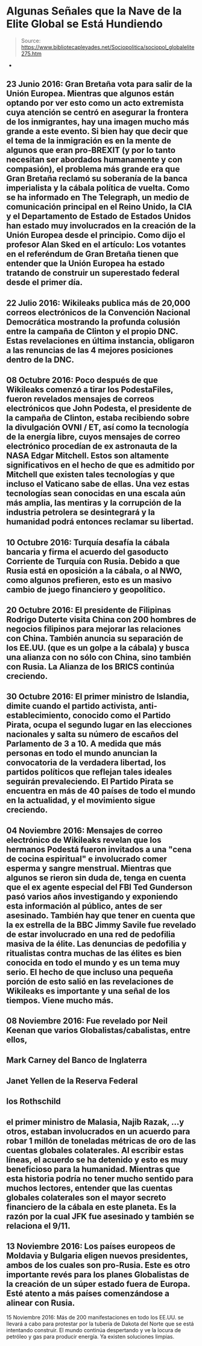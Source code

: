 # Algunas Señales que la Nave de la Elite Global se Está Hundiendo

> Source: https://www.bibliotecapleyades.net/Sociopolitica/sociopol_globalelite275.htm

-
23 Junio
2016:
Gran Bretaña vota para
salir de la Unión Europea.
Mientras que algunos están
optando por ver esto como un acto extremista cuya atención
se centró en asegurar la frontera de los inmigrantes, hay
una imagen mucho más grande a este evento.
Si bien hay que
decir que el tema de la inmigración es en la mente de
algunos que eran pro-BREXIT (y por lo tanto necesitan ser
abordados humanamente y con compasión), el problema más
grande era que Gran Bretaña reclamó su soberanía de la banca
imperialista y la cábala política de vuelta.
Como se ha
informado en The Telegraph, un medio de comunicación
principal en el Reino Unido, la CIA y el Departamento de
Estado de Estados Unidos han estado muy involucrados en la
creación de la Unión Europea desde el principio.
Como dijo el profesor Alan Sked
en el artículo:
Los votantes en el referéndum de Gran Bretaña tienen que
entender que la Unión Europea ha estado tratando de
construir un superestado federal desde el primer día.
-
22 Julio 2016:
Wikileaks publica más
de 20,000 correos electrónicos de la Convención Nacional
Democrática mostrando la profunda colusión entre la campaña
de Clinton y el propio DNC.
Estas revelaciones en última
instancia, obligaron a las renuncias de las 4 mejores
posiciones dentro de la DNC.
-
08 Octubre 2016:
Poco después de que Wikileaks comenzó a tirar los
PodestaFiles, fueron revelados mensajes de correos
electrónicos que John Podesta, el presidente de la campaña
de Clinton, estaba recibiendo
sobre la divulgación OVNI / ET, así como la tecnología de la
energía libre,
cuyos mensajes de correo electrónico procedían de ex
astronauta de la NASA Edgar Mitchell.
Estos son altamente
significativos en el hecho de que es admitido por Mitchell
que existen tales tecnologías y que incluso el Vaticano sabe
de ellas.
Una vez estas tecnologías sean conocidas en una
escala aún más amplia, las mentiras y la corrupción de la
industria petrolera se desintegrará y la humanidad podrá
entonces reclamar su libertad.
-
10 Octubre 2016:
Turquía desafía la cábala bancaria y
firma el acuerdo del gasoducto Corriente de Turquía con
Rusia. Debido a que Rusia está en oposición a la cábala, o
al NWO, como algunos prefieren, esto es un masivo cambio de
juego financiero y geopolítico.
-
20 Octubre 2016:
El presidente de Filipinas Rodrigo Duterte
visita China con
200 hombres de negocios filipinos para mejorar las
relaciones con China.
También anuncia su separación de los
EE.UU. (que es un golpe a la cábala) y busca una alianza con
no sólo con China, sino también con Rusia.
La
Alianza de los BRICS
continúa creciendo.
-
30 Octubre 2016:
El primer ministro
de Islandia,
dimite
cuando
el partido activista, anti-establecimiento, conocido como el
Partido Pirata, ocupa el segundo lugar en las elecciones
nacionales y salta su número de escaños del Parlamento de 3
a 10.
A medida que más personas en todo el mundo anuncian
la convocatoria de la verdadera libertad, los partidos
políticos que reflejan tales ideales seguirán
prevaleciendo.
El Partido Pirata se encuentra en más de 40
países de todo el mundo en la actualidad, y el movimiento
sigue creciendo.
-
04 Noviembre 2016:
Mensajes de correo electrónico de Wikileaks
revelan que
los hermanos Podestá fueron invitados a una "cena de cocina
espiritual" e involucrado comer esperma y sangre
menstrual.
Mientras que algunos se rieron sin duda de, tenga
en cuenta que el ex agente especial del FBI Ted Gunderson
pasó varios años investigando y exponiendo esta información
al público, antes de ser asesinado.
También hay que tener en
cuenta que la ex estrella de la BBC Jimmy Savile
fue revelado de
estar involucrado en una red de pedofilia masiva de la
élite.
Las denuncias de pedofilia y ritualistas contra
muchas de las élites es bien conocida en todo el mundo y es
un tema muy serio.
El hecho de que incluso una pequeña
porción de esto salió en las revelaciones de Wikileaks es
importante y una señal de los tiempos. Viene
mucho más.
-
08 Noviembre 2016:
Fue revelado
por Neil Keenan que
varios Globalistas/cabalistas, entre ellos,
-
Mark Carney del
Banco de Inglaterra
-
Janet Yellen de la Reserva Federal
-
los Rothschild
-
el primer ministro de Malasia, Najib Razak,
...y
otros, estaban involucrados en un acuerdo para robar 1 millón
de toneladas métricas de oro de las
cuentas globales colaterales.
Al
escribir estas líneas, el acuerdo se ha detenido y esto es
muy beneficioso para la humanidad.
Mientras que esta
historia podría no tener mucho sentido para muchos lectores,
entender que las cuentas globales colaterales son el mayor
secreto financiero de la cábala en este planeta.
Es la
razón por la cual JFK fue asesinado y también se relaciona el 9/11.
-
13 Noviembre 2016:
Los países
europeos de Moldavia y Bulgaria eligen nuevos
presidentes, ambos de los cuales son pro-Rusia. Este es otro
importante revés para los planes Globalistas de la creación
de un súper estado fuera de Europa.
Esté atento a más países
comenzándose a alinear con Rusia.
-
15 Noviembre 2016:
Más de 200 manifestaciones en
todo los EE.UU. se llevará a cabo para protestar por la
tubería de Dakota del Norte que se está intentando
construir. El mundo continúa despertando y ve la locura de
petróleo y gas para producir energía.
Ya existen soluciones
limpias.
